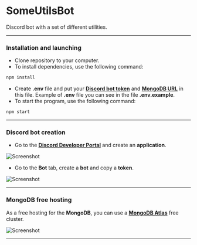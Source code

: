 # SomeUtilsBot
Discord bot with a set of different utilities.
___
### Installation and launching
- Clone repository to your computer.
- To install dependencies, use the following command:
```bash
npm install
```
- Create **.env** file and put your [**Discord bot token**](#discord-bot-creation) and [**MongoDB URL**]() in this file. Example of **.env** file you can see in the file **.env.example**.
- To start the program, use the following command:
```bash
npm start
```
___
### Discord bot creation
- Go to the [**Discord Developer Portal**](https://discord.com/developers/applications) and create an **application**.

![Screenshot](https://i.imgur.com/wpxEvSK.png)
- Go to the **Bot** tab, create a **bot** and copy a **token**.

![Screenshot](https://i.imgur.com/r1KuKyL.png)
___
### MongoDB free hosting
As a free hosting for the **MongoDB**, you can use a [**MongoDB Atlas**](https://cloud.mongodb.com) free cluster.

![Screenshot](https://i.imgur.com/KmoA8Gc.png)
___
